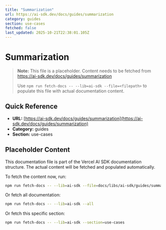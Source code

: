```yaml
---
title: "Summarization"
url: https://ai-sdk.dev/docs/guides/summarization
category: guides
section: use-cases
fetched: false
last_updated: 2025-10-21T22:38:01.105Z
---
```


# Summarization

> **Note:** This file is a placeholder. Content needs to be fetched from https://ai-sdk.dev/docs/guides/summarization
>
> Use `npm run fetch-docs -- --lib=ai-sdk --file=<filepath>` to populate this file with actual documentation content.

## Quick Reference

- **URL:** [https://ai-sdk.dev/docs/guides/summarization](https://ai-sdk.dev/docs/guides/summarization)
- **Category:** guides
- **Section:** use-cases

## Placeholder Content

This documentation file is part of the Vercel AI SDK documentation structure.
The actual content will be fetched and populated automatically.

To fetch the content now, run:

```bash
npm run fetch-docs -- --lib=ai-sdk --file=docs/libs/ai-sdk/guides/summarization.md
```

Or fetch all documentation:

```bash
npm run fetch-docs -- --lib=ai-sdk --all
```

Or fetch this specific section:

```bash
npm run fetch-docs -- --lib=ai-sdk --section=use-cases
```
